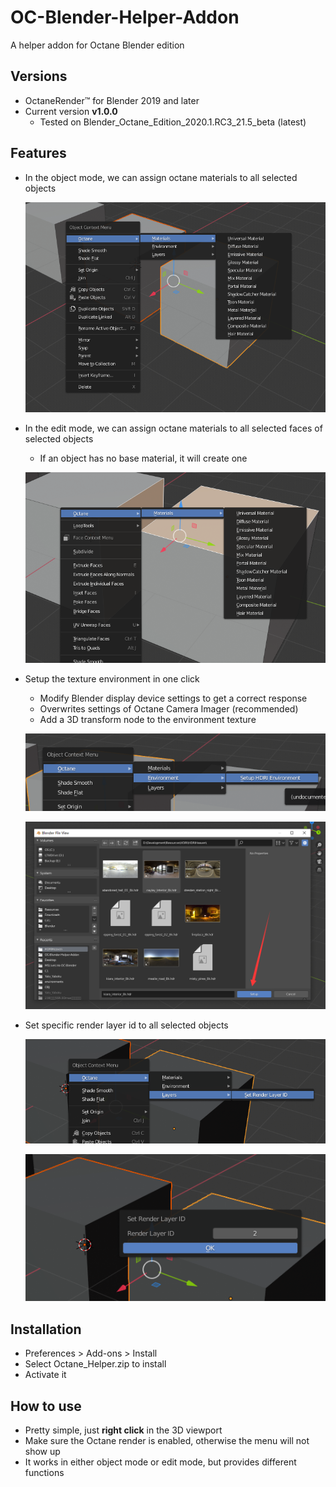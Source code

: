 # OC-Blender-Helper-Addon
A helper addon for Octane Blender edition

## Versions

* OctaneRender™ for Blender 2019 and later
* Current version **v1.0.0**
  * Tested on Blender_Octane_Edition_2020.1.RC3_21.5_beta (latest)

## Features

* In the object mode, we can assign octane materials to all selected objects

  ![image-20200421175448704](README.assets/image-20200421175448704.png)

* In the edit mode, we can assign octane materials to all selected faces of selected objects

  * If an object has no base material, it will create one

  ![image-20200421175938477](README.assets/image-20200421175938477.png)

* Setup the texture environment in one click

  * Modify Blender display device settings to get a correct response
  * Overwrites settings of Octane Camera Imager (recommended)
  * Add a 3D transform node to the environment texture

  ![image-20200421180047638](README.assets/image-20200421180047638.png)

  ![image-20200421180353848](README.assets/image-20200421180353848.png)

* Set specific render layer id to all selected objects

  ![image-20200421180502940](README.assets/image-20200421180502940.png)

  ![image-20200421180539851](README.assets/image-20200421180539851.png)

## Installation

* Preferences > Add-ons > Install
* Select Octane_Helper.zip to install
* Activate it

## How to use

* Pretty simple, just **right click** in the 3D viewport
* Make sure the Octane render is enabled, otherwise the menu will not show up
* It works in either object mode or edit mode, but provides different functions

